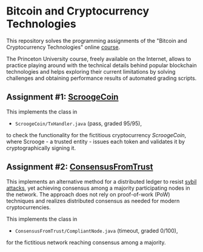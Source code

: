 # Bitcoin and Cryptocurrency Technologies
This repository solves the programming assignments of the "Bitcoin and Cryptocurrency Technologies" online [course](https://www.coursera.org/learn/cryptocurrency).

The Princeton University course, freely available on the Internet, allows to practice playing around with the technical details behind popular blockchain technologies and helps exploring their current limitations by solving challenges and obtaining performance results of automated grading scripts.


## Assignment #1: [ScroogeCoin](./ScroogeCoin/Assignment1.pdf)
This implements the class in

 - `ScroogeCoin/TxHandler.java` (pass, graded 95/95),

to check the functionality for the fictitious cryptocurrency *ScroogeCoin*, where Scrooge - a trusted entity - issues each token and validates it by cryptographically signing it.


## Assignment #2: [ConsensusFromTrust](./ConsensusFromTrust/Assignment2.pdf)
This implements an alternative method for a distributed ledger to resist [sybil attacks](https://en.wikipedia.org/wiki/Sybil_attack), yet achieving consensus among a majority participating nodes in the network. The approach does not rely on proof-of-work (PoW) techniques and realizes distributed consensus as needed for modern cryptocurrencies.

This implements the class in
 
 - `ConsensusFromTrust/CompliantNode.java` (timeout, graded 0/100), 

for the fictitious network reaching consensus among a majority.